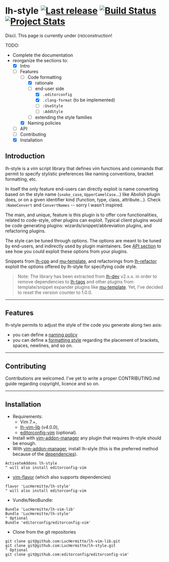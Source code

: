 # lh-style [![Last release](https://img.shields.io/github/tag/LucHermitte/lh-style.svg)](https://github.com/LucHermitte/lh-style/releases) [![Build Status](https://secure.travis-ci.org/LucHermitte/lh-style.png?branch=master)](http://travis-ci.org/LucHermitte/lh-style) [![Project Stats](https://www.openhub.net/p/21020/widgets/project_thin_badge.gif)](https://www.openhub.net/p/21020)


Discl. This page is currently under (re)construction!

TODO:

- Complete the documentation
- reorganize the sections to:
    -[X] Intro
    -[ ] Features
        -[ ] Code formatting
            -[x] rationale
            -[ ] end-user side
                -[x] `.editorconfig`
                -[x] `.clang-format` (to be implemented)
                -[ ] `:UseStyle`
                -[ ] `:AddStyle`
            -[ ] extending the style families
        -[x] Naming policies
    -[ ] API
    -[ ] Contributing
    -[X] Installation

## Introduction

lh-style is a vim script library that defines vim functions and commands that permit to specify stylistic preferences
like naming conventions, bracket formatting, etc.

In itself the only feature end-users can directly exploit is name converting based on the style name (`snake_case`,
`UpperCamelCase`...) like Abolish plugin does, or on a given identifier kind (function, type, class, attribute...).
Check `:NameConvert` and `ConvertNames` -- sorry I wasn't inspired.

The main, and unique, feature is this plugin is to offer core functionalities, related to code-style, other plugins can
exploit. Typical client plugins would be code generating plugins: wizards/snippet/abbreviation plugins, and refactoring
plugins.

The style can be tuned through options. The options are meant to be tuned by end-users, and indirectly used by plugin
maintainers.  See [API section](doc/API.md) to see how you could exploit these options from your plugins.

Snippets from [lh-cpp](http://github.com/LucHermitte/lh-cpp) and
[mu-template](http://github.com/LucHermitte/mu-template), and refactorings from
[lh-refactor](http://github.com/LucHermitte/lh-refactor) exploit the options offered by lh-style for specifying code
style.


> Note: The library has been extracted from [lh-dev](http://github.com/LucHermitte/lh-dev) v2.x.x. in order to remove dependencies to [lh-tags](http://github.com/LucHermitte/lh-tags) and other plugins from template/snippet expander plugins like [mu-template](http://github.com/LucHermitte/mu-template). Yet, I've decided to reset the version counter to 1.0.0.

---

## Features

lh-style permits to adjust the style of the code you generate along two axis:

- you can define a [naming policy](doc/naming.md)
- you can define a [formatting style](doc/code-formatting.md) regarding the placement of brackets, spaces, newlines, and
  so on.

---

## Contributing
Contributions are welcomed. I've yet to write a proper CONTRIBUTING.md guide regarding copyright, licence and so on.

---
## Installation
  * Requirements:
      * Vim 7.+,
      * [lh-vim-lib](http://github.com/LucHermitte/lh-vim-lib) (v4.0.0),
      * [editorconfig-vim](https://github.com/editorconfig/editorconfig-vim) (optional).
  * Install with [vim-addon-manager](https://github.com/MarcWeber/vim-addon-manager) any plugin that requires lh-style should be enough.
  * With [vim-addon-manager](https://github.com/MarcWeber/vim-addon-manager), install lh-style (this is the preferred method because of the [dependencies](http://github.com/LucHermitte/lh-style/blob/master/addon-info.txt)).
```vim
ActivateAddons lh-style
" will also install editorconfig-vim
```
  * [vim-flavor](http://github.com/kana/vim-flavor) (which also supports
    dependencies)
```
flavor 'LucHermitte/lh-style'
" will also install editorconfig-vim
```
  * Vundle/NeoBundle:
```vim
Bundle 'LucHermitte/lh-vim-lib'
Bundle 'LucHermitte/lh-style'
" Optional
Bundle 'editorconfig/editorconfig-vim'
```
  * Clone from the git repositories
```
git clone git@github.com:LucHermitte/lh-vim-lib.git
git clone git@github.com:LucHermitte/lh-style.git
" Optional
git clone git@github.com:editorconfig/editorconfig-vim'
```
